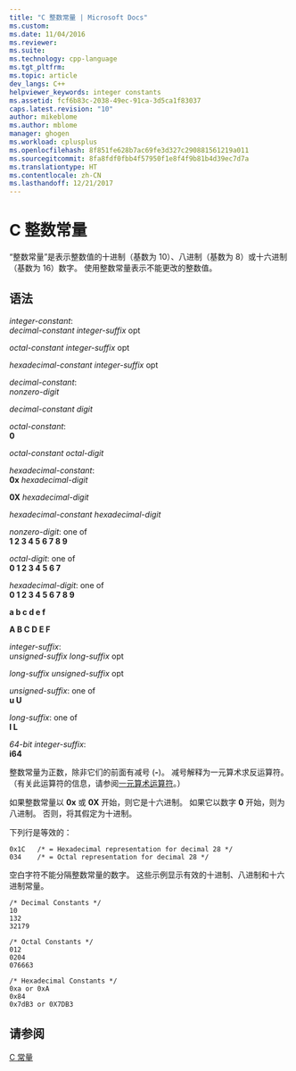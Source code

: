 ```yaml
---
title: "C 整数常量 | Microsoft Docs"
ms.custom: 
ms.date: 11/04/2016
ms.reviewer: 
ms.suite: 
ms.technology: cpp-language
ms.tgt_pltfrm: 
ms.topic: article
dev_langs: C++
helpviewer_keywords: integer constants
ms.assetid: fcf6b83c-2038-49ec-91ca-3d5ca1f83037
caps.latest.revision: "10"
author: mikeblome
ms.author: mblome
manager: ghogen
ms.workload: cplusplus
ms.openlocfilehash: 8f851fe628b7ac69fe3d327c290881561219a011
ms.sourcegitcommit: 8fa8fdf0fbb4f57950f1e8f4f9b81b4d39ec7d7a
ms.translationtype: HT
ms.contentlocale: zh-CN
ms.lasthandoff: 12/21/2017
---
```

# <a name="c-integer-constants"></a>C 整数常量
“整数常量”是表示整数值的十进制（基数为 10）、八进制（基数为 8）或十六进制（基数为 16）数字。 使用整数常量表示不能更改的整数值。  
  
## <a name="syntax"></a>语法  
 *integer-constant*:  
 *decimal-constant integer-suffix* opt  
  
 *octal-constant integer-suffix* opt  
  
 *hexadecimal-constant integer-suffix* opt  
  
 *decimal-constant*:  
 *nonzero-digit*  
  
 *decimal-constant digit*  
  
 *octal-constant*:  
 **0**  
  
 *octal-constant octal-digit*  
  
 *hexadecimal-constant*:  
 **0x**  *hexadecimal-digit*  
  
 **0X**  *hexadecimal-digit*  
  
 *hexadecimal-constant hexadecimal-digit*  
  
 *nonzero-digit*: one of  
 **1 2 3 4 5 6 7 8 9**  
  
 *octal-digit*: one of  
 **0 1 2 3 4 5 6 7**  
  
 *hexadecimal-digit*: one of  
 **0 1 2 3 4 5 6 7 8 9**  
  
 **a b c d e f**  
  
 **A B C D E F**  
  
 *integer-suffix*:  
 *unsigned-suffix long-suffix* opt  
  
 *long-suffix unsigned-suffix* opt  
  
 *unsigned-suffix*: one of  
 **u U**  
  
 *long-suffix*: one of  
 **l L**  
  
 *64-bit integer-suffix*:  
 **i64**  
  
 整数常量为正数，除非它们的前面有减号 (**-**)。 减号解释为一元算术求反运算符。 （有关此运算符的信息，请参阅[一元算术运算符](../c-language/unary-arithmetic-operators.md)。）  
  
 如果整数常量以 **0x** 或 **0X**  开始，则它是十六进制。 如果它以数字 **0** 开始，则为八进制。 否则，将其假定为十进制。  
  
 下列行是等效的：  
  
```  
0x1C   /* = Hexadecimal representation for decimal 28 */  
034    /* = Octal representation for decimal 28 */  
```  
  
 空白字符不能分隔整数常量的数字。 这些示例显示有效的十进制、八进制和十六进制常量。  
  
```  
/* Decimal Constants */  
10  
132  
32179  
  
/* Octal Constants */  
012  
0204  
076663  
  
/* Hexadecimal Constants */  
0xa or 0xA  
0x84  
0x7dB3 or 0X7DB3  
```  
  
## <a name="see-also"></a>请参阅  
 [C 常量](../c-language/c-constants.md)